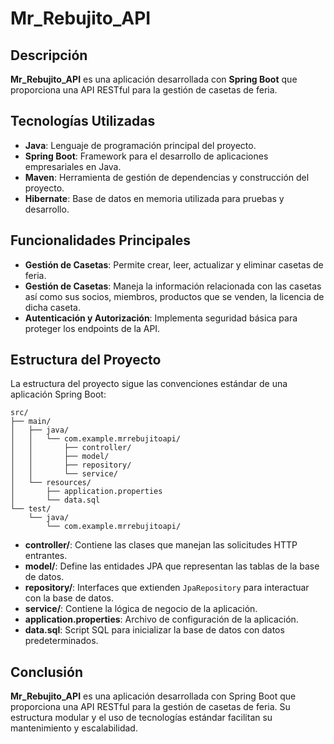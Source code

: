 # Mr\_Rebujito\_API

## Descripción

**Mr\_Rebujito\_API** es una aplicación desarrollada con **Spring Boot** que proporciona una API RESTful para la gestión de casetas de feria.

## Tecnologías Utilizadas

- **Java**: Lenguaje de programación principal del proyecto.
- **Spring Boot**: Framework para el desarrollo de aplicaciones empresariales en Java.
- **Maven**: Herramienta de gestión de dependencias y construcción del proyecto.
- **Hibernate**: Base de datos en memoria utilizada para pruebas y desarrollo.

## Funcionalidades Principales

- **Gestión de Casetas**: Permite crear, leer, actualizar y eliminar casetas de feria.
- **Gestión de Casetas**: Maneja la información relacionada con las casetas así como sus socios, miembros, productos que se venden, la licencia de dicha caseta.
- **Autenticación y Autorización**: Implementa seguridad básica para proteger los endpoints de la API.

## Estructura del Proyecto

La estructura del proyecto sigue las convenciones estándar de una aplicación Spring Boot:

```
src/
├── main/
│   ├── java/
│   │   └── com.example.mrrebujitoapi/
│   │       ├── controller/
│   │       ├── model/
│   │       ├── repository/
│   │       └── service/
│   └── resources/
│       ├── application.properties
│       └── data.sql
└── test/
    └── java/
        └── com.example.mrrebujitoapi/
```

- **controller/**: Contiene las clases que manejan las solicitudes HTTP entrantes.
- **model/**: Define las entidades JPA que representan las tablas de la base de datos.
- **repository/**: Interfaces que extienden `JpaRepository` para interactuar con la base de datos.
- **service/**: Contiene la lógica de negocio de la aplicación.
- **application.properties**: Archivo de configuración de la aplicación.
- **data.sql**: Script SQL para inicializar la base de datos con datos predeterminados.

## Conclusión

**Mr\_Rebujito\_API** es una aplicación desarrollada con Spring Boot que proporciona una API RESTful para la gestión de casetas de feria. Su estructura modular y el uso de tecnologías estándar facilitan su mantenimiento y escalabilidad.

